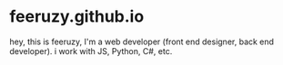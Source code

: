 # feeruzy.github.io

hey, this is feeruzy, I'm a web developer (front end designer, back end developer). i work with JS, Python, C#, etc.